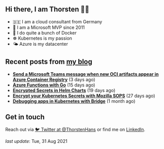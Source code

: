 ## Hi there, I am Thorsten 👋🏼

- 🇩🇪 I am a cloud consultant from Germany 
- 🔷 I am a Microsoft MVP since 2011
- 🐳 I do quite a bunch of Docker
- ☸️ Kubernetes is my passion
- 🌤 Azure is my datacenter

## Recent posts from [my blog](https://thorsten-hans.com) 

- **[Send a Microsoft Teams message when new OCI artifacts appear in Azure Container Registry](https://thorsten-hans.com/send-microsoft-teams-message-oci-artifacts-azure-container-registry/)** (3 days ago)
- **[Azure Functions with Go](https://thorsten-hans.com/azure-functions-with-go/)** (15 days ago)
- **[Encrypted Secrets in Helm Charts](https://thorsten-hans.com/encrypted-secrets-in-helm-charts/)** (19 days ago)
- **[Encrypt your Kubernetes Secrets with Mozilla SOPS](https://thorsten-hans.com/encrypt-your-kubernetes-secrets-with-mozilla-sops/)** (27 days ago)
- **[Debugging apps in Kubernetes with Bridge](https://thorsten-hans.com/debugging-apps-in-kubernetes-with-bridge/)** (1 month ago)

## Get in touch

Reach out via [🐦 Twitter at @ThorstenHans](https://twitter.com/ThorstenHans) or find me on [LinkedIn](https://linkedin.com/in/ThorstenHans).

_last update_: Tue, 31 Aug 2021
